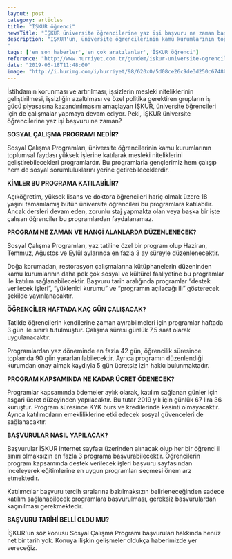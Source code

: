 ```yaml
---
layout: post
category: articles
title: "İŞKUR öğrenci"
newsTitle: "İŞKUR üniversite öğrencilerine yaz işi başvuru ne zaman başlayacak?"
description: "İŞKUR'un, üniversite öğrencilerinin kamu kurumlarının toplumsal faydası yüksek işlerine katılarak mesleki niteliklerini geliştirebilmeleri için düzenleyeceği, Sosyal Çalışma Programı için araştırmalar hız kazandı. Okulların kapanacağı tarihin yaklaşmasıyla birlikte, Sosyal Çalışma Programı başvurularının ne zaman başlayacağı merak konusu oldu. İşte, İŞKUR Sosyal Çalışma Programı hakkında tüm detaylar...
"
tags: ['en son haberler','en çok aratılanlar','İŞKUR öğrenci']
reference: "http://www.hurriyet.com.tr/gundem/iskur-universite-ogrencilerine-yaz-isi-basvuru-ne-zaman-41247802"
date: "2019-06-18T11:48:00"
image: "http://i.hurimg.com/i/hurriyet/98/620x0/5d08ce26c9de3d250c6748b1.jpg"
---
```


<p>İstihdamın korunması ve artırılması, işsizlerin mesleki niteliklerinin geliştirilmesi, işsizliğin azaltılması ve &ouml;zel politika gerektiren grupların iş g&uuml;c&uuml; piyasasına kazandırılmasını ama&ccedil;layan İŞKUR, &uuml;niversite &ouml;ğrencileri i&ccedil;in de &ccedil;alışmalar yapmaya devam ediyor. Peki, İŞKUR &uuml;niversite &ouml;ğrencilerine yaz işi başvuru ne zaman?</p>
<p><strong>SOSYAL &Ccedil;ALIŞMA PROGRAMI NEDİR?</strong></p>
<p>Sosyal &Ccedil;alışma Programları, &uuml;niversite &ouml;ğrencilerinin kamu kurumlarının toplumsal faydası y&uuml;ksek işlerine katılarak mesleki niteliklerini geliştirebilecekleri programlardır. Bu programlarla gen&ccedil;lerimiz hem &ccedil;alışıp hem de sosyal sorumluluklarını yerine getirebileceklerdir.</p>
<p><strong>KİMLER BU PROGRAMA KATILABİLİR?</strong></p>
<p>A&ccedil;ık&ouml;ğretim, y&uuml;ksek lisans ve doktora &ouml;ğrencileri hari&ccedil; olmak &uuml;zere 18 yaşını tamamlamış b&uuml;t&uuml;n &uuml;niversite &ouml;ğrencileri bu programlara katılabilir. Ancak dersleri devam eden, zorunlu staj yapmakta olan veya başka bir işte &ccedil;alışan &ouml;ğrenciler bu programlardan faydalanamaz.</p>
<p><strong>PROGRAM NE ZAMAN VE HANGİ ALANLARDA D&Uuml;ZENLENECEK?</strong></p>
<p>Sosyal &Ccedil;alışma Programları, yaz tatiline &ouml;zel bir program olup Haziran, Temmuz, Ağustos ve Eyl&uuml;l aylarında en fazla 3 ay s&uuml;reyle d&uuml;zenlenecektir.</p>
<p>Doğa korumadan, restorasyon &ccedil;alışmalarına k&uuml;t&uuml;phanelerin d&uuml;zeninden kamu kurumlarının daha pek &ccedil;ok sosyal ve k&uuml;lt&uuml;rel faaliyetine bu programlar ile katılım sağlanabilecektir. Başvuru tarih aralığında programlar &ldquo;destek verilecek işleri&rdquo;, &ldquo;y&uuml;klenici kurumu&rdquo; ve &ldquo;programın a&ccedil;ılacağı ili&rdquo; g&ouml;sterecek şekilde yayınlanacaktır.</p>
<p><strong>&Ouml;ĞRENCİLER HAFTADA KA&Ccedil; G&Uuml;N &Ccedil;ALIŞACAK?</strong></p>
<p>Tatilde &ouml;ğrencilerin kendilerine zaman ayırabilmeleri i&ccedil;in programlar haftada 3 g&uuml;n ile sınırlı tutulmuştur. &Ccedil;alışma s&uuml;resi g&uuml;nl&uuml;k 7,5 saat olarak uygulanacaktır.</p>
<p>Programlardan yaz d&ouml;neminde en fazla 42 g&uuml;n, &ouml;ğrencilik s&uuml;resince toplamda 90 g&uuml;n yararlanılabilecektir. Ayrıca programın d&uuml;zenlendiği kurumdan onay almak kaydıyla 5 g&uuml;n &uuml;cretsiz izin hakkı bulunmaktadır.</p>
<p><strong>PROGRAM KAPSAMINDA NE KADAR &Uuml;CRET &Ouml;DENECEK?</strong></p>
<p>Programlar kapsamında &ouml;demeler aylık olarak, katılım sağlanan g&uuml;nler i&ccedil;in asgari &uuml;cret d&uuml;zeyinden yapılacaktır. Bu tutar 2019 yılı i&ccedil;in g&uuml;nl&uuml;k 67 lira 36 kuruştur. Program s&uuml;resince KYK burs ve kredilerinde kesinti olmayacaktır. Ayrıca katılımcıların emekliliklerine etki edecek sosyal g&uuml;venceleri de sağlanacaktır.</p>
<p><strong>BAŞVURULAR NASIL YAPILACAK?</strong></p>
<p>Başvurular İŞKUR internet sayfası &uuml;zerinden alınacak olup her bir &ouml;ğrenci il sınırı olmaksızın en fazla 3 programa başvurabilecektir. &Ouml;ğrencilerin program kapsamında destek verilecek işleri başvuru sayfasından inceleyerek eğitimlerine en uygun programları se&ccedil;mesi &ouml;nem arz etmektedir.</p>
<p>Katılımcılar başvuru tercih sıralarına bakılmaksızın belirleneceğinden sadece katılım sağlanabilecek programlara başvurulması, gereksiz başvurulardan ka&ccedil;ınılması gerekmektedir.</p>
<p><strong>BAŞVURU TARİHİ BELLİ OLDU MU?</strong></p>
<p>İŞKUR'un s&ouml;z konusu Sosyal &Ccedil;alışma Programı başvuruları hakkında hen&uuml;z net bir tarih yok. Konuya ilişkin gelişmeler olduk&ccedil;a haberimizde yer vereceğiz.</p>